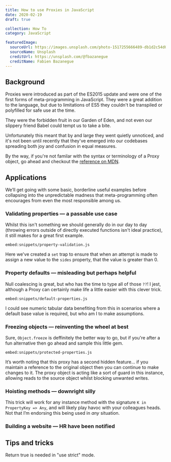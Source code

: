 ```yaml
---
title: How to use Proxies in JavaScript
date: 2020-02-19
draft: true

collection: How To
category: JavaScript

featuredImage:
  sourceUrl: https://images.unsplash.com/photo-1517255666489-db1d2c54d083
  sourceName: Unsplash
  creditUrl: https://unsplash.com/@fbazanegue
  creditName: Fabien Bazanegue
---
```


## Background

Proxies were introduced as part of the ES2015 update and were one of the first forms of meta-programming in JavaScript. They were a great addition to the language, but due to limitations of ES5 they couldn't be transpiled or polyfilled for safe use at the time.

They were the forbidden fruit in our Garden of Eden, and not even our slippery friend Babel could tempt us to take a bite.

Unfortunately this meant that by and large they went quietly unnoticed, and it's not been until recently that they've emerged into our codebases spreading both joy and confusion in equal measures.

By the way, if you're not familar with the syntax or terminology of a Proxy object, go ahead and checkout the [reference on MDN][1.1].

[1.1]: https://developer.mozilla.org/docs/Web/JavaScript/Reference/Global_Objects/Proxy

## Applications

We’ll get going with some basic, borderline useful examples before collapsing into the unpredictable madness that meta-programming often encourages from even the most responsible among us.

### Validating properties — a passable use case

Whilst this isn't something we should generally do in our day to day (throwing errors outside of directly executed functions isn't ideal practice), it still makes for a great first example.

`embed:snippets/property-validation.js`

Here we've created a `set` trap to ensure that when an attempt is made to assign a new value to the `sides` property, that the value is greater than 0.

### Property defaults — misleading but perhaps helpful

Null coalescing is great, but who has the time to type all of those `??`! I jest, although a Proxy can certainly make life a little easier with this clever trick.

`embed:snippets/default-properties.js`

I could see numeric tabular data benefiting from this in scenarios where a default base value is required, but who am I to make assumptions.

### Freezing objects — reinventing the wheel at best

Sure, `Object.freeze` is deffinitely the better way to go, but if you're after a fun alternative then go ahead and sample this little gem.

`embed:snippets/protected-properties.js`

It’s worth noting that this proxy has a second hidden feature... if you maintain a reference to the original object then you can continue to make changes to it. The proxy object is acting like a sort of guard in this instance, allowing reads to the source object whilst blocking unwanted writes.

### Hoisting methods — downright silly

This trick will work for any instance method with the signature `K in PropertyKey => Any`, and will likely play havoc with your colleagues heads. Not that I’m endorsing this being used in _any_ situation.

### Building a website — HR have been notified



## Tips and tricks

Return true is needed in "use strict" mode.
